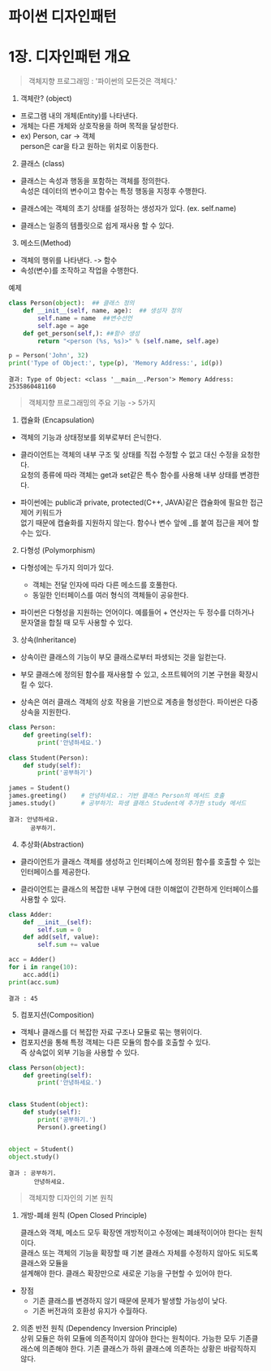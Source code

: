 파이썬 디자인패턴
================================    
   
   



# 1장. 디자인패턴 개요

> 객체지향 프로그래밍  :  '파이썬의 모든것은 객체다.'

 1. 객체란? (object) 

- 프로그램 내의 개체(Entity)를 나타낸다. 
- 개체는 다른 개체와 상호작용을 하며 목적을 달성한다.
- ex) Person, car -> 객체  
person은 car을 타고 원하는 위치로 이동한다.

 2. 클래스 (class)

- 클래스는 속성과 행동을 포함하는 객체를 정의한다.   
속성은 데이터의 변수이고 함수는 특정 행동을 지정후 수행한다. 
  
- 클래스에는 객체의 초기 상태를 설정하는 생성자가 있다. (ex. self.name)
- 클래스는 일종의 템플릿으로 쉽게 재사용 할 수 있다. 

 3. 메소드(Method)   
- 객체의 행위를 나타낸다. -> 함수
- 속성(변수)를 조작하고 작업을 수행한다.

예제 

```python
class Person(object):  ## 클래스 정의
    def __init__(self, name, age):  ## 생성자 정의
        self.name = name  ##변수선언
        self.age = age
    def get_person(self,): ##함수 생성
        return "<person (%s, %s)>" % (self.name, self.age)

p = Person('John', 32)
print('Type of Object:', type(p), 'Memory Address:', id(p))
```
```
결과: Type of Object: <class '__main__.Person'> Memory Address: 2535860481160
```

> 객체지향 프로그래밍의 주요 기능 -> 5가지

 1. 캡슐화 (Encapsulation)
- 객체의 기능과 상태정보를 외부로부터 은닉한다.
- 클라이언트는 객체의 내부 구조 및 상태를 직접 수정할 수 없고 대신 수정을 요청한다.   
요청의 종류에 따라 객체는 get과 set같은 특수 함수를 사용해 내부 상태를 변경한다.
  
- 파이썬에는 public과 private, protected(C++, JAVA)같은 캡슐화에 필요한 접근 제어 키워드가   
없기 때문에 캡슐화를 지원하지 않는다. 함수나 변수 앞에 _를 붙여 접근을 제어 할 수는 있다.
  
 2. 다형성 (Polymorphism)

- 다형성에는 두가지 의미가 있다.
  - 객체는 전달 인자에 따라 다른 메소드를 호풀한다.
  - 동일한 인터페이스를 여러 형식의 객체들이 공유한다.
  
- 파이썬은 다형성을 지원하는 언어이다. 예를들어 + 연산자는 두 정수를 더하거나   
문자열을 합칠 때 모두 사용할 수 있다. 

 3. 상속(Inheritance)

- 상속이란 클래스의 기능이 부모 클래스로부터 파생되는 것을 일컫는다.

- 부모 클래스에 정의된 함수를 재사용할 수 있고, 소프트웨어의 기본 구현을 확장시킬 수 있다. 

- 상속은 여러 클래스 객체의 상호 작용을 기반으로 계층을 형성한다. 파이썬은 다중상속을 지원한다.

```python
class Person:
    def greeting(self):
        print('안녕하세요.')
 
class Student(Person):
    def study(self):
        print('공부하기')
 
james = Student()
james.greeting()    # 안녕하세요.: 기반 클래스 Person의 메서드 호출
james.study()       # 공부하기: 파생 클래스 Student에 추가한 study 메서드
```
````
결과: 안녕하세요.
      공부하기.
````

4. 추상화(Abstraction)
- 클라이언트가 클래스 객체를 생성하고 인터페이스에 정의된 함수를 호출할 수 있는 인터페이스를 제공한다.

- 클라이언트는 클래스의 복잡한 내부 구현에 대한 이해없이 간편하게 인터페이스를 사용할 수 있다.

````python
class Adder:
    def __init__(self):
        self.sum = 0
    def add(self, value):
        self.sum += value

acc = Adder()
for i in range(10):
    acc.add(i)
print(acc.sum)
````
````
결과 : 45
````

5. 컴포지션(Composition)
- 객체나 클래스를 더 복잡한 자료 구조나 모듈로 묶는 행위이다.
- 컴포지션을 통해 특정 객체는 다른 모듈의 함수를 호출할 수 있다.   
즉 상속없이 외부 기능을 사용할 수 있다.
  
````python
class Person(object):
    def greeting(self):
        print('안녕하세요.')


class Student(object):
    def study(self):
        print('공부하기.')
        Person().greeting()


object = Student()
object.study()
````
````
결과 : 공부하기.
       안녕하세요.
````

> 객체지향 디자인의 기본 원칙

1. 개방-폐쇄 원칙 (Open Closed Principle)

    클래스와 객체, 메소드 모두 확장엔 개방적이고 수정에는 폐쇄적이어야 한다는 원칙이다.   
   클래스 또는 객체의 기능을 확장할 때 기본 클래스 자체를 수정하지 않아도 되도록 클래스와 모듈을   
   설계해야 한다. 클래스 확장만으로 새로운 기능을 구현할 수 있어야 한다.
   
- 장점   
   - 기존 클래스를 변경하지 않기 때문에 문제가 발생할 가능성이 낮다.
  - 기존 버전과의 호환성 유지가 수월하다.
  
2. 의존 반전 원칙 (Dependency Inversion Principle)   
   상위 모듈은 하위 모듈에 의존적이지 않아야 한다는 원칙이다. 가능한 모두 기존클래스에 의존해야 한다.
   기존 클래스가 하위 클래스에 의존하는 상황은 바람직하지 않다. 